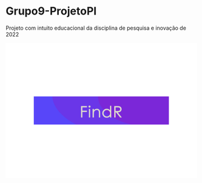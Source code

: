 # Grupo9-ProjetoPI
Projeto com intuito educacional da disciplina de pesquisa e inovação de 2022

![BG](https://github.com/BrenoFraga/Grupo9-ProjetoPI/blob/main/site/Techie/assets/img/fndr-header1.png)
